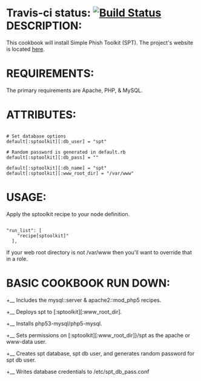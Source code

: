 Travis-ci status: [![Build
Status](https://secure.travis-ci.org/jackl0phty/opschef-cookbook-sptoolkit.png?branch=master)](http://travis-ci.org/jackl0phty/opschef-cookbook-sptoolkit)
DESCRIPTION:
============

This cookbook will install Simple Phish Toolkit (SPT).
The project's website is located [here](http://www.sptoolkit.com/).


REQUIREMENTS:
=============

The primary requirements are Apache, PHP, & MySQL.

ATTRIBUTES:
===========

<pre><code>
# Set database options
default[:sptoolkit][:db_user] = "spt"

# Random password is generated in default.rb
default[:sptoolkit][:db_pass] = ""

default[:sptoolkit][:db_name] = "spt"
default[:sptoolkit][:www_root_dir] = "/var/www"
</code></pre>

USAGE:
======

Apply the sptoolkit recipe to your node definition.

<pre><code>
"run_list": [
    "recipe[sptoolkit]"
  ],
</code></pre>

If your web root directory is not /var/www then you'll want
to override that in a role.

BASIC COOKBOOK RUN DOWN:
========================

+__ Includes the mysql::server & apache2::mod_php5 recipes.

+__ Deploys spt to [:sptoolkit][:www_root_dir].

+__ Installs php53-mysql/php5-mysql.

+__ Sets permissions on [:sptoolkit][:www_root_dir]}/spt as the apache or www-data user.

+__ Creates spt database, spt db user, and generates random password for spt db user.

+__ Writes database credentials to /etc/spt_db_pass.conf


